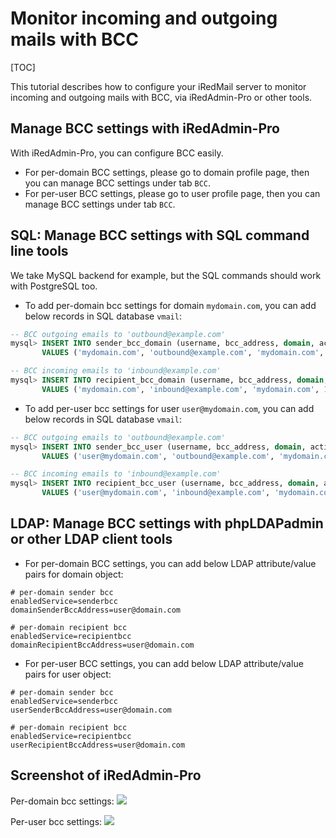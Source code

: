 # Monitor incoming and outgoing mails with BCC

[TOC]

This tutorial describes how to configure your iRedMail server
to monitor incoming and outgoing mails with BCC, via iRedAdmin-Pro or other
tools.

## Manage BCC settings with iRedAdmin-Pro

With iRedAdmin-Pro, you can configure BCC easily.

* For per-domain BCC settings, please go to domain profile page, then you can
manage BCC settings under tab `BCC`.
* For per-user BCC settings, please go to user profile page, then you can
manage BCC settings under tab `BCC`.

## SQL: Manage BCC settings with SQL command line tools

We take MySQL backend for example, but the SQL commands should work with
PostgreSQL too.

* To add per-domain bcc settings for domain `mydomain.com`, you can add
  below records in SQL database `vmail`:

```sql
-- BCC outgoing emails to 'outbound@example.com'
mysql> INSERT INTO sender_bcc_domain (username, bcc_address, domain, active, created)
       VALUES ('mydomain.com', 'outbound@example.com', 'mydomain.com', 1, NOW());

-- BCC incoming emails to 'inbound@example.com'
mysql> INSERT INTO recipient_bcc_domain (username, bcc_address, domain, active, created)
       VALUES ('mydomain.com', 'inbound@example.com', 'mydomain.com', 1, NOW());
```

* To add per-user bcc settings for user `user@mydomain.com`, you can add
  below records in SQL database `vmail`:

```sql
-- BCC outgoing emails to 'outbound@example.com'
mysql> INSERT INTO sender_bcc_user (username, bcc_address, domain, active, created)
       VALUES ('user@mydomain.com', 'outbound@example.com', 'mydomain.com', 1, NOW());

-- BCC incoming emails to 'inbound@example.com'
mysql> INSERT INTO recipient_bcc_user (username, bcc_address, domain, active, created)
       VALUES ('user@mydomain.com', 'inbound@example.com', 'mydomain.com', 1, NOW());
```

## LDAP: Manage BCC settings with phpLDAPadmin or other LDAP client tools

* For per-domain BCC settings, you can add below LDAP attribute/value pairs
for domain object:

```
# per-domain sender bcc
enabledService=senderbcc
domainSenderBccAddress=user@domain.com

# per-domain recipient bcc
enabledService=recipientbcc
domainRecipientBccAddress=user@domain.com
```

* For per-user BCC settings, you can add below LDAP attribute/value pairs
for user object:

```
# per-domain sender bcc
enabledService=senderbcc
userSenderBccAddress=user@domain.com

# per-domain recipient bcc
enabledService=recipientbcc
userRecipientBccAddress=user@domain.com
```

## Screenshot of iRedAdmin-Pro

Per-domain bcc settings:
![](../images/iredadmin/domain_profile_bcc.png)

Per-user bcc settings:
![](../images/iredadmin/user_profile_bcc.png)

